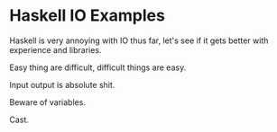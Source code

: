 Haskell IO Examples
===================

Haskell is very annoying with IO thus far, let's see if it gets better with experience and libraries.

Easy thing are difficult, difficult things are easy.

Input output is absolute shit.

Beware of variables.

Cast.
